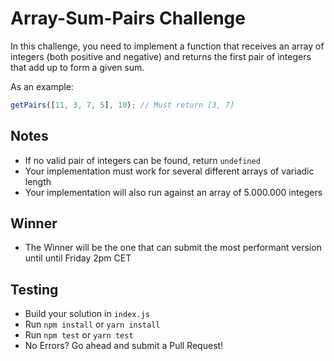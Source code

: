 # Array-Sum-Pairs Challenge

In this challenge, you need to implement a function that receives an array of integers (both positive and negative) and returns the first pair of integers that add up to form a given sum.

As an example:

```javascript
getPairs([11, 3, 7, 5], 10); // Must return [3, 7]
```

## Notes

- If no valid pair of integers can be found, return `undefined`
- Your implementation must work for several different arrays of variadic length
- Your implementation will also run against an array of 5.000.000 integers

## Winner

- The Winner will be the one that can submit the most performant version until until Friday 2pm CET

## Testing

- Build your solution in `index.js`
- Run `npm install` or `yarn install`
- Run `npm test` or `yarn test`
- No Errors? Go ahead and submit a Pull Request!
